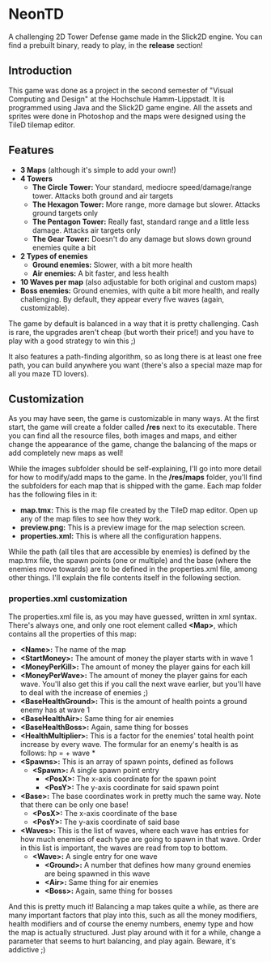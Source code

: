 # NeonTD
A challenging 2D Tower Defense game made in the Slick2D engine.
You can find a prebuilt binary, ready to play, in the **release** section!

## Introduction
This game was done as a project in the second semester of "Visual Computing and Design"
at the Hochschule Hamm-Lippstadt. It is programmed using Java and the Slick2D game engine.
All the assets and sprites were done in Photoshop and the maps were designed using the TileD tilemap editor.

## Features
* **3 Maps** (although it's simple to add your own!)
* **4 Towers**
 	* **The Circle Tower:** Your standard, mediocre speed/damage/range tower. Attacks both ground and air targets
 	* **The Hexagon Tower:** More range, more damage but slower. Attacks ground targets only
 	* **The Pentagon Tower:** Really fast, standard range and a little less damage. Attacks air targets only
 	* **The Gear Tower:** Doesn't do any damage but slows down ground enemies quite a bit
* **2 Types of enemies**
 	* **Ground enemies:** Slower, with a bit more health
 	* **Air enemies:** A bit faster, and less health
* **10 Waves per map** (also adjustable for both original and custom maps)
* **Boss enemies:** Ground enemies, with quite a bit more health, and really challenging. By default, they appear every five 
waves (again, customizable).

The game by default is balanced in a way that it is pretty challenging. Cash is rare, the upgrades aren't cheap 
(but worth their price!) and you have to play with a good strategy to win this ;)

It also features a path-finding algorithm, so as long there is at least one free path, you can build anywhere 
you want (there's also a special maze map for all you maze TD lovers).

## Customization
As you may have seen, the game is customizable in many ways. At the first start, the game will create a folder 
called **/res** next to its executable. There you can find all the resource files, both images and maps, and either 
change the appearance of the game, change the balancing of the maps or add completely new maps as well!

While the images subfolder should be self-explaining, I'll go into more detail for how to modify/add maps to the 
game. In the **/res/maps** folder, you'll find the subfolders for each map that is shipped with the game.
Each map folder has the following files in it:
* **map.tmx:** This is the map file created by the TileD map editor. Open up any of the map files to see how 
they work.
* **preview.png:** This is a preview image for the map selection screen.
* **properties.xml:** This is where all the configuration happens.

While the path (all tiles that are accessible by enemies) is defined by the map.tmx file,
the spawn points (one or multiple) and the base (where the enemies move towards) are to be defined in the 
properties.xml file, among other things. I'll explain the file contents itself in the following section.

### properties.xml customization
The properties.xml file is, as you may have guessed, written in xml syntax.
There's always one, and only one root element called **\<Map>**, which contains all the properties of this map:
* **\<Name>:** The name of the map
* **\<StartMoney>:** The amount of money the player starts with in wave 1
* **\<MoneyPerKill>:** The amount of money the player gains for each kill
* **\<MoneyPerWave>:** The amount of money the player gains for each wave. You'll also get this if you call the 
next wave earlier, but you'll have to deal with the increase of enemies ;)
* **\<BaseHealthGround>:** This is the amount of health points a ground enemy has at wave 1
* **\<BaseHealthAir>:** Same thing for air enemies
* **\<BaseHealthBoss>:** Again, same thing for bosses
* **\<HealthMultiplier>:** This is a factor for the enemies' total health point increase by every wave. The 
formular for an enemy's health is as follows: hp = <BaseHealth> + wave * <HealthMultiplier>
* **\<Spawns>:** This is an array of spawn points, defined as follows
 	* **\<Spawn>:** A single spawn point entry
  		* **\<PosX>:** The x-axis coordinate for the spawn point
  		* **\<PosY>:** The y-axis coordinate for said spawn point
* **\<Base>:** The base coordinates work in pretty much the same way. Note that there can be only one base!
 	* **\<PosX>:** The x-axis coordinate of the base
 	* **\<PosY>:** The y-axis coordinate of said base
* **\<Waves>:** This is the list of waves, where each wave has entries for how much enemies of each type are 
going to spawn in that wave. Order in this list is important, the waves are read from top to bottom.
 	* **\<Wave>:** A single entry for one wave
  		* **\<Ground>:** A number that defines how many ground enemies are being spawned in this wave
  		* **\<Air>:** Same thing for air enemies
  		* **\<Boss>:** Again, same thing for bosses

And this is pretty much it! Balancing a map takes quite a while, as there are many important factors that play 
into this, such as all the money modifiers, health modifiers and of course the enemy numbers, enemy type and how 
the map is actually structured. Just play around with it for a while, change a parameter that seems to hurt 
balancing, and play again. Beware, it's addictive ;)
